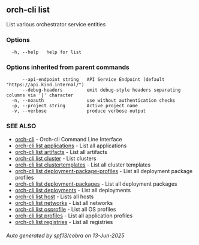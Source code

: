 ## orch-cli list

List various orchestrator service entities

### Options

```
  -h, --help   help for list
```

### Options inherited from parent commands

```
      --api-endpoint string   API Service Endpoint (default "https://api.kind.internal/")
      --debug-headers         emit debug-style headers separating columns via '|' character
  -n, --noauth                use without authentication checks
  -p, --project string        Active project name
  -v, --verbose               produce verbose output
```

### SEE ALSO

* [orch-cli](orch-cli.md)	 - Orch-cli Command Line Interface
* [orch-cli list applications](orch-cli_list_applications.md)	 - List all applications
* [orch-cli list artifacts](orch-cli_list_artifacts.md)	 - List all artifacts
* [orch-cli list cluster](orch-cli_list_cluster.md)	 - List clusters
* [orch-cli list clustertemplates](orch-cli_list_clustertemplates.md)	 - List all cluster templates
* [orch-cli list deployment-package-profiles](orch-cli_list_deployment-package-profiles.md)	 - List all deployment package profiles
* [orch-cli list deployment-packages](orch-cli_list_deployment-packages.md)	 - List all deployment packages
* [orch-cli list deployments](orch-cli_list_deployments.md)	 - List all deployments
* [orch-cli list host](orch-cli_list_host.md)	 - Lists all hosts
* [orch-cli list networks](orch-cli_list_networks.md)	 - List all networks
* [orch-cli list osprofile](orch-cli_list_osprofile.md)	 - List all OS profiles
* [orch-cli list profiles](orch-cli_list_profiles.md)	 - List all application profiles
* [orch-cli list registries](orch-cli_list_registries.md)	 - List all registries

###### Auto generated by spf13/cobra on 13-Jun-2025
